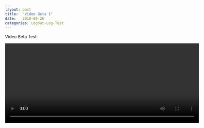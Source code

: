 ```yaml
---
layout: post
title:  "Video Beta 1"
date:   2018-09-26
categories: Logout-Log-Test
---
```


Video Beta Test

<video id="my-video" class="video-js" controlspreload="auto" width="640" height="264" data-setup="{}">
    <source src="../../../../LogFile/Test.mp4" type='video/mp4'>
    <p class="vjs-no-js">
        To view this video please enable JavaScript, and consider upgrading to a web browser that
        <a href="https://videojs.com/html5-video-support/" target="_blank">supports HTML5 video</a>
    </p>
</video>
<script src="https://vjs.zencdn.net/7.1.0/video.js"></script>